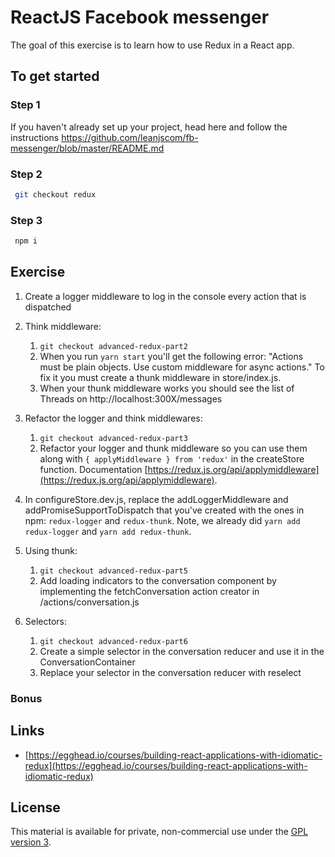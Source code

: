 # ReactJS Facebook messenger

The goal of this exercise is to learn how to use Redux in a React app.

## To get started

### Step 1

If you haven't already set up your project, head here and follow the instructions https://github.com/leanjscom/fb-messenger/blob/master/README.md


### Step 2
```sh
 git checkout redux
 ```

### Step 3
```sh
 npm i
 ```

## Exercise

1) Create a logger middleware to log in the console every action that is dispatched

2) Think middleware:
	1. `git checkout advanced-redux-part2`
	2. When you run `yarn start` you'll get the following error: "Actions must be plain objects. Use custom middleware for async actions." To fix it you must create a thunk middleware in store/index.js.
	3. When your thunk middleware works you should see the list of Threads on http://localhost:300X/messages

3) Refactor the logger and think middlewares:
	1. `git checkout advanced-redux-part3`
	2. Refactor your logger and thunk middleware so you can use them along with `{ applyMiddleware } from 'redux'` in the createStore function. Documentation [https://redux.js.org/api/applymiddleware](https://redux.js.org/api/applymiddleware).

4) In configureStore.dev.js, replace the addLoggerMiddleware and addPromiseSupportToDispatch that you've created with the ones in npm: `redux-logger` and `redux-thunk`. Note, we already did `yarn add redux-logger` and `yarn add redux-thunk`.

5) Using thunk:
	1. `git checkout advanced-redux-part5`
	2. Add loading indicators to the conversation component by implementing the fetchConversation action creator in /actions/conversation.js

6) Selectors:
	1. `git checkout advanced-redux-part6`
	2. Create a simple selector in the conversation reducer and use it in the ConversationContainer
	3. Replace your selector in the conversation reducer with reselect

### Bonus

## Links

- [https://egghead.io/courses/building-react-applications-with-idiomatic-redux](https://egghead.io/courses/building-react-applications-with-idiomatic-redux)

## License

This material is available for private, non-commercial use under the [GPL version 3](http://www.gnu.org/licenses/gpl-3.0-standalone.html).
